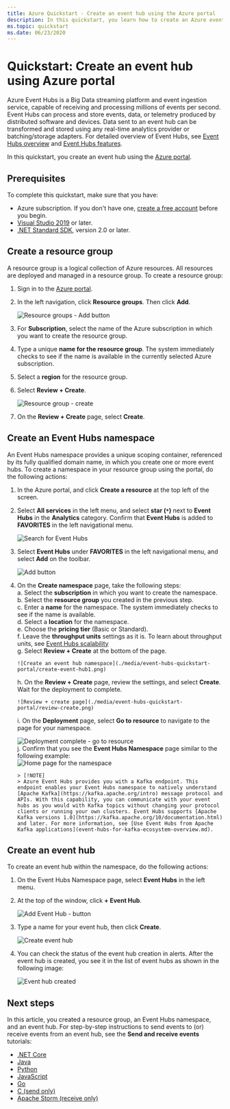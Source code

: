 ```yaml
---
title: Azure Quickstart - Create an event hub using the Azure portal
description: In this quickstart, you learn how to create an Azure event hub using Azure portal and then send and receive events using .NET Standard SDK.
ms.topic: quickstart
ms.date: 06/23/2020
---
```


# Quickstart: Create an event hub using Azure portal
Azure Event Hubs is a Big Data streaming platform and event ingestion service, capable of receiving and processing millions of events per second. Event Hubs can process and store events, data, or telemetry produced by distributed software and devices. Data sent to an event hub can be transformed and stored using any real-time analytics provider or batching/storage adapters. For detailed overview of Event Hubs, see [Event Hubs overview](event-hubs-about.md) and [Event Hubs features](event-hubs-features.md).

In this quickstart, you create an event hub using the [Azure portal](https://portal.azure.com).

## Prerequisites

To complete this quickstart, make sure that you have:

- Azure subscription. If you don't have one, [create a free account](https://azure.microsoft.com/free/) before you begin.
- [Visual Studio 2019](https://www.visualstudio.com/vs) or later.
- [.NET Standard SDK](https://www.microsoft.com/net/download/windows), version 2.0 or later.

## Create a resource group 

A resource group is a logical collection of Azure resources. All resources are deployed and managed in a resource group. To create a resource group:

1. Sign in to the [Azure portal](https://portal.azure.com).
2. In the left navigation, click **Resource groups**. Then click **Add**.

   ![Resource groups - Add button](./media/event-hubs-quickstart-portal/resource-groups1.png)

2. For **Subscription**, select the name of the Azure subscription in which you want to create the resource group.
3. Type a unique **name for the resource group**. The system immediately checks to see if the name is available in the currently selected Azure subscription.
4. Select a **region** for the resource group.
5. Select **Review + Create**.

   ![Resource group - create](./media/event-hubs-quickstart-portal/resource-groups2.png)
6. On the **Review + Create** page, select **Create**. 

## Create an Event Hubs namespace

An Event Hubs namespace provides a unique scoping container, referenced by its fully qualified domain name, in which you create one or more event hubs. To create a namespace in your resource group using the portal, do the following actions:

1. In the Azure portal, and click **Create a resource** at the top left of the screen.
2. Select **All services** in the left menu, and select **star (`*`)** next to **Event Hubs** in the **Analytics** category. Confirm that **Event Hubs** is added to **FAVORITES** in the left navigational menu. 
    
   ![Search for Event Hubs](./media/event-hubs-quickstart-portal/select-event-hubs-menu.png)
3. Select **Event Hubs** under **FAVORITES** in the left navigational menu, and select **Add** on the toolbar.

   ![Add button](./media/event-hubs-quickstart-portal/event-hubs-add-toolbar.png)
4. On the **Create namespace** page, take the following steps:  
    a. Select the **subscription** in which you want to create the namespace.  
    b. Select the **resource group** you created in the previous step.   
    c. Enter a **name** for the namespace. The system immediately checks to see if the name is available.  
    d. Select a **location** for the namespace.      
    e. Choose the **pricing tier** (Basic or Standard).    
    f. Leave the **throughput units** settings as it is. To learn about throughput units, see [Event Hubs scalability](event-hubs-scalability.md#throughput-units)  
    g. Select **Review + Create** at the bottom of the page.

       ![Create an event hub namespace](./media/event-hubs-quickstart-portal/create-event-hub1.png)
   h. On the **Review + Create** page, review the settings, and select **Create**. Wait for the deployment to complete. 

       ![Review + create page](./media/event-hubs-quickstart-portal/review-create.png)
   i. On the **Deployment** page, select **Go to resource** to navigate to the page for your namespace. 

      ![Deployment complete - go to resource](./media/event-hubs-quickstart-portal/deployment-complete.png)  
   j. Confirm that you see the **Event Hubs Namespace** page similar to the following example:   
      ![Home page for the namespace](./media/event-hubs-quickstart-portal/namespace-home-page.png)       

       > [!NOTE]
       > Azure Event Hubs provides you with a Kafka endpoint. This endpoint enables your Event Hubs namespace to natively understand [Apache Kafka](https://kafka.apache.org/intro) message protocol and APIs. With this capability, you can communicate with your event hubs as you would with Kafka topics without changing your protocol clients or running your own clusters. Event Hubs supports [Apache Kafka versions 1.0](https://kafka.apache.org/10/documentation.html) and later. For more information, see [Use Event Hubs from Apache Kafka applications](event-hubs-for-kafka-ecosystem-overview.md).
    
## Create an event hub

To create an event hub within the namespace, do the following actions:

1. On the Event Hubs Namespace page, select **Event Hubs** in the left menu.
1. At the top of the window, click **+ Event Hub**.
   
    ![Add Event Hub - button](./media/event-hubs-quickstart-portal/create-event-hub4.png)
1. Type a name for your event hub, then click **Create**.
   
    ![Create event hub](./media/event-hubs-quickstart-portal/create-event-hub5.png)
4. You can check the status of the event hub creation in alerts. After the event hub is created, you see it in the list of event hubs as shown in the following image:

    ![Event hub created](./media/event-hubs-quickstart-portal/event-hub-created.png)

## Next steps

In this article, you created a resource group, an Event Hubs namespace, and an event hub. For step-by-step instructions to send events to (or) receive events from an event hub, see the **Send and receive events** tutorials: 

- [.NET Core](get-started-dotnet-standard-send-v2.md)
- [Java](get-started-java-send-v2.md)
- [Python](get-started-python-send-v2.md)
- [JavaScript](get-started-node-send-v2.md)
- [Go](event-hubs-go-get-started-send.md)
- [C (send only)](event-hubs-c-getstarted-send.md)
- [Apache Storm (receive only)](event-hubs-storm-getstarted-receive.md)


[Azure portal]: https://portal.azure.com/
[3]: ./media/event-hubs-quickstart-portal/sender1.png
[4]: ./media/event-hubs-quickstart-portal/receiver1.png
